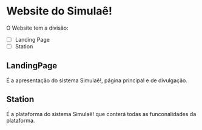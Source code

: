 # Website do Simulaê!

O Website tem a divisão:

- [ ] Landing Page
- [ ] Station

## LandingPage

É a apresentação do sistema Simulaê!, página principal e de divulgação.

## Station

É a plataforma do sistema Simulaê! que conterá todas as funconalidades da plataforma.
